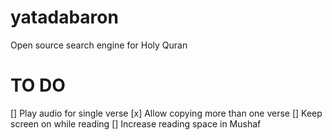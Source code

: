 # yatadabaron
Open source search engine for Holy Quran

# TO DO
[] Play audio for single verse
[x] Allow copying more than one verse
[] Keep screen on while reading
[] Increase reading space in Mushaf